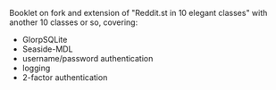 Booklet on fork and extension of "Reddit.st in 10 elegant classes" with
another 10 classes or so, covering:

- GlorpSQLite
- Seaside-MDL
- username/password authentication
- logging
- 2-factor authentication

